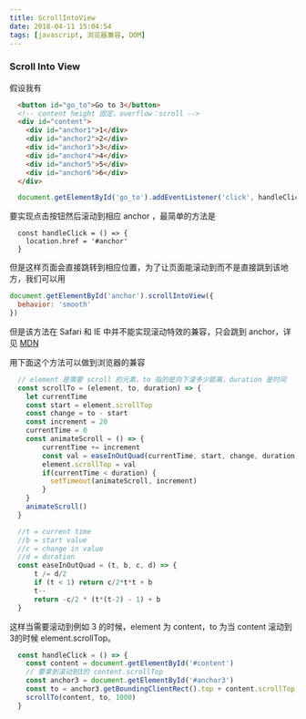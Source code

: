 ```yaml
---
title: ScrollIntoView
date: 2018-04-11 15:04:54
tags: [javascript, 浏览器兼容, DOM]
---
```



### Scroll Into View

假设我有
```html
  <button id="go_to">Go to 3</button>
  <!-- content height 固定，overflow：scroll -->
  <div id="content">
    <div id="anchor1">1</div>
    <div id="anchor2">2</div>
    <div id="anchor3">3</div>
    <div id="anchor4">4</div>
    <div id="anchor5">5</div>
    <div id="anchor6">6</div>
  </div>
```
```javascript
  document.getElementById('go_to').addEventListener('click', handleClick)
```

要实现点击按钮然后滚动到相应 anchor ，最简单的方法是

```
  const handleClick = () => {
    location.href = '#anchor'
  }
```

但是这样页面会直接跳转到相应位置，为了让页面能滚动到而不是直接跳到该地方，我们可以用

```javascript
document.getElementById('anchor').scrollIntoView({
  behavior: 'smooth'
})
```

但是该方法在 Safari 和 IE 中并不能实现滚动特效的兼容，只会跳到 anchor，详见 [MDN](https://developer.mozilla.org/en-US/docs/Web/API/Element/scrollIntoView)


用下面这个方法可以做到浏览器的兼容
```javascript
  // element 是需要 scroll 的元素，to 指的是向下滚多少距离，duration 是时间
  const scrollTo = (element, to, duration) => {
    let currentTime
    const start = element.scrollTop
    const change = to - start
    const increment = 20
    currentTime = 0        
    const animateScroll = () => {   
        currentTime += increment
        const val = easeInOutQuad(currentTime, start, change, duration)
        element.scrollTop = val
        if(currentTime < duration) {
          setTimeout(animateScroll, increment)
        }
    }
    animateScroll()
  }

  //t = current time
  //b = start value
  //c = change in value
  //d = duration
  const easeInOutQuad = (t, b, c, d) => {
      t /= d/2
      if (t < 1) return c/2*t*t + b
      t--
      return -c/2 * (t*(t-2) - 1) + b
  }
```

这样当需要滚动到例如 3 的时候，element 为 content，to 为当 content 滚动到3的时候 element.scrollTop。
```javascript
  const handleClick = () => {
    const content = document.getElementById('#content')
    // 要拿到滚动到3的 content.scrollTop
    const anchor3 = document.getElementById('#anchor3')
    const to = anchor3.getBoundingClientRect().top + content.scrollTop // 第一项为 anchor3 距离 viewport 的距离， 第二项是当前 content 的 scrollTop
    scrollTo(content, to, 1000)
  }
```








